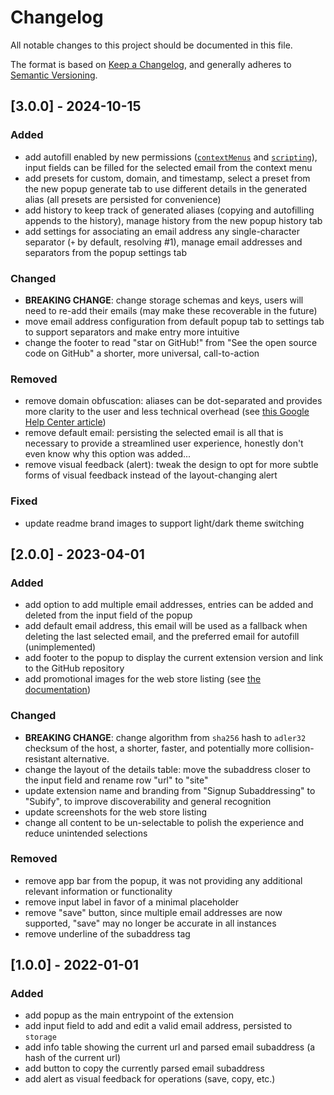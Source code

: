 # Changelog

All notable changes to this project should be documented in this file.

The format is based on [Keep a Changelog](https://keepachangelog.com/en/1.1.0/), and generally adheres to [Semantic Versioning](https://semver.org/spec/v2.0.0.html).

## [3.0.0] - 2024-10-15

### Added

- add autofill enabled by new permissions ([`contextMenus`](https://developer.chrome.com/docs/extensions/reference/api/contextMenus) and [`scripting`](https://developer.chrome.com/docs/extensions/reference/api/scripting)), input fields can be filled for the selected email from the context menu
- add presets for custom, domain, and timestamp, select a preset from the new popup generate tab to use different details in the generated alias (all presets are persisted for convenience)
- add history to keep track of generated aliases (copying and autofilling appends to the history), manage history from the new popup history tab
- add settings for associating an email address any single-character separator (`+` by default, resolving #1), manage email addresses and separators from the popup settings tab

### Changed

- **BREAKING CHANGE**: change storage schemas and keys, users will need to re-add their emails (may make these recoverable in the future)
- move email address configuration from default popup tab to settings tab to support separators and make entry more intuitive
- change the footer to read "star on GitHub!" from "See the open source code on GitHub" a shorter, more universal, call-to-action

### Removed

- remove domain obfuscation: aliases can be dot-separated and provides more clarity to the user and less technical overhead (see [this Google Help Center article](https://support.google.com/mail/answer/22370?hl=en#alias&zippy=%2Cfilter-using-your-gmail-alias))
- remove default email: persisting the selected email is all that is necessary to provide a streamlined user experience, honestly don't even know why this option was added...
- remove visual feedback (alert): tweak the design to opt for more subtle forms of visual feedback instead of the layout-changing alert

### Fixed

- update readme brand images to support light/dark theme switching

## [2.0.0] - 2023-04-01

### Added

- add option to add multiple email addresses, entries can be added and deleted from the input field of the popup
- add default email address, this email will be used as a fallback when deleting the last selected email, and the preferred email for autofill (unimplemented)
- add footer to the popup to display the current extension version and link to the GitHub repository
- add promotional images for the web store listing (see [the documentation](https://developer.chrome.com/docs/webstore/images/))

### Changed

- **BREAKING CHANGE**: change algorithm from `sha256` hash to `adler32` checksum of the host, a shorter, faster, and potentially more collision-resistant alternative.
- change the layout of the details table: move the subaddress closer to the input field and rename row "url" to "site"
- update extension name and branding from "Signup Subaddressing" to "Subify", to improve discoverability and general recognition
- update screenshots for the web store listing
- change all content to be un-selectable to polish the experience and reduce unintended selections

### Removed

- remove app bar from the popup, it was not providing any additional relevant information or functionality
- remove input label in favor of a minimal placeholder
- remove "save" button, since multiple email addresses are now supported, "save" may no longer be accurate in all instances
- remove underline of the subaddress tag

## [1.0.0] - 2022-01-01

### Added

- add popup as the main entrypoint of the extension
- add input field to add and edit a valid email address, persisted to `storage`
- add info table showing the current url and parsed email subaddress (a hash of the current url)
- add button to copy the currently parsed email subaddress
- add alert as visual feedback for operations (save, copy, etc.)
